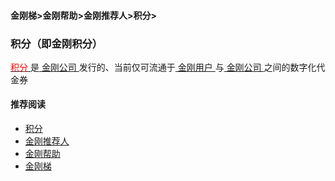 #### 金刚梯>金刚帮助>金刚推荐人>积分>
### 积分（即金刚积分）
[<font color="red"> 积分 </font>](https://a2zitpro.github.io/web/kkpoints)是[ 金刚公司 ](https://a2zitpro.github.io/web/a2zitpro)发行的、当前仅可流通于[ 金刚用户 ](https://a2zitpro.github.io/web/kkuser)与[ 金刚公司 ](https://a2zitpro.github.io/web/a2zitpro)之间的数字化代金券


#### 推荐阅读
- [积分](https://a2zitpro.github.io/web/list_kkpoints)
- [金刚推荐人](https://a2zitpro.github.io/web/list_kkreferrer)
- [金刚帮助](https://a2zitpro.github.io/web/list_helpkkvpn)
- [金刚梯](https://a2zitpro.github.io/web/dlb)
